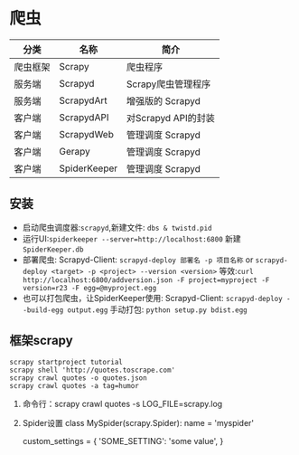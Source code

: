 # 爬虫
分类|	名称|	简介
-|-|-
爬虫框架|	Scrapy|	爬虫程序
服务端|	Scrapyd|	Scrapy爬虫管理程序
服务端|	ScrapydArt|	增强版的 Scrapyd
客户端|	ScrapydAPI|	对Scrapyd API的封装
客户端|	ScrapydWeb|	管理调度 Scrapyd
客户端|	Gerapy|	管理调度 Scrapyd
客户端|	SpiderKeeper|	管理调度 Scrapyd
## 安装
- 启动爬虫调度器:`scrapyd`,新建文件: `dbs & twistd.pid`
- 运行UI:`spiderkeeper --server=http://localhost:6800` 新建`SpiderKeeper.db`
- 部署爬虫:
    Scrapyd-Client: `scrapyd-deploy 部署名 -p 项目名称` or `scrapyd-deploy <target> -p <project> --version <version>`
    等效:`curl http://localhost:6800/addversion.json -F project=myproject -F version=r23 -F egg=@myproject.egg`
- 也可以打包爬虫，让SpiderKeeper使用: 
    Scrapyd-Client: `scrapyd-deploy --build-egg output.egg`
    手动打包: `python setup.py bdist.egg`
## 框架scrapy
```
scrapy startproject tutorial
scrapy shell 'http://quotes.toscrape.com'
scrapy crawl quotes -o quotes.json
scrapy crawl quotes -a tag=humor
```
1. 命令行：scrapy crawl quotes -s LOG_FILE=scrapy.log
2. Spider设置
class MySpider(scrapy.Spider):
    name = 'myspider'

    custom_settings = {
        'SOME_SETTING': 'some value',
    }